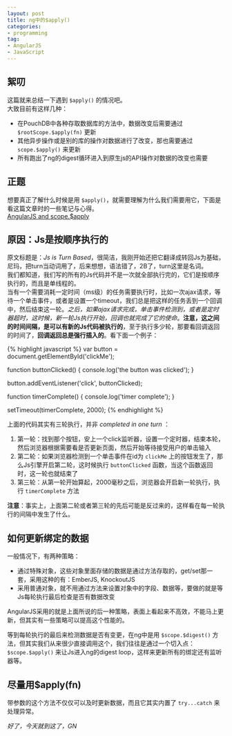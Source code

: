 ```yaml
---
layout: post
title: ng中的$apply()
categories:
- programming
tag:
- AngularJS
- JavaScript
---
```


## 絮叨
这篇就来总结一下遇到 `$apply()` 的情况吧。  
大致目前有这样几种：

- 在PouchDB中各种存取数据库的方法中，数据改变后需要通过 `$rootScope.$apply(fn)` 更新
- 其他异步操作或是别的库的操作对数据进行了改变，那也需要通过 `scope.$apply()` 来更新
- 所有跑出了ng的digest循环进入到原生js的API操作对数据的改变也需要

## 正题
想要真正了解什么时候是用 `$apply()`，就需要理解为什么我们需要用它，下面是看这篇文章时的一些笔记与心得。  
[AngularJS and scope.$apply](http://jimhoskins.com/2012/12/17/angularjs-and-apply.html)

## 原因：Js是按顺序执行的
原文标题是：*Js is Turn Based*，很简洁，我刚开始还把它翻译成转回Js为基础，尼玛，把turn当动词用了，后来想想，语法错了，2B了，turn这里是名词。   
我们都知道，我们写的所有的Js代码并不是一次就全部执行完的，它们是按顺序执行的，而且是单线程的。   
当有一个需要消耗一定时间（ms级）的任务需要执行时，比如一次ajax请求，等待一个单击事件，或者是设置一个timeout，我们总是把这样的任务丢到一个回调中，然后结束这一轮。*之后，如果ajax请求完成，单击事件检测到，或者是定时器超时，这时候，新一轮Js执行开始，回调也就完成了它的使命*。**注意，这之间的时间间隔，是可以有新的Js代码被执行的**，至于执行多少轮，那要看回调返回的时间了，**回调返回总是强行插入的**。看下面一个例子：

{% highlight javascript %}
var  button = document.getElementById('clickMe');

function buttonClicked() {
    console.log('the button was clicked');
}

button.addEventListener('click', buttonClicked);

function timerComplete() {
    console.log('timer complete');
}

setTimeout(timerComplete, 2000);
{% endhighlight %}

上面的代码其实有三轮执行，并非 *completed in one turn* ：

1. 第一轮：找到那个按钮，安上一个click监听器，设置一个定时器，结束本轮，然后浏览器根据需要看是否更新页面，然后开始等待接受用户的单击输入
2. 第二轮：如果浏览器检测到一个单击事件在id为 `clickMe` 上的按钮发生了，那么Js引擎开启第二轮，这时候执行 `buttonClicked` 函数，当这个函数返回时，这一轮也就结束了
3. 第三轮：从第一轮开始算起，2000毫秒之后，浏览器会开启新一轮执行，执行 `timerComplete` 方法

**注意**：事实上，上面第二轮或者第三轮的先后可能是反过来的，这样看在每一轮执行的间隔中发生了什么。

## 如何更新绑定的数据
一般情况下，有两种策略：

- 通过特殊对象，这些对象里面存储的数据是通过方法存取的，get/set那一套，采用这种的有：EmberJS, KnockoutJS
- 采用普通对象，就不用通过方法来设置对象中的字段、数据等，要做的就是等Js每轮执行最后检查是否有数据改变

AngularJS采用的就是上面所说的后一种策略，表面上看起来不高效，不能马上更新，但其实有一些策略可以提高这个性能的。

等到每轮执行的最后来检测数据是否有变更，在ng中是用 `$scope.$digest()` 方法，但其实我们从来很少直接调用这个，我们往往是通过一个切入点：`$scope.$apply()` 来让Js进入ng的digest loop，这样来更新所有的绑定还有监听器等。

## 尽量用$apply(fn)
带参数的这个方法不仅仅可以及时更新数据，而且它其实内置了 `try...catch` 来处理异常。

*好了，今天就到这了，GN*